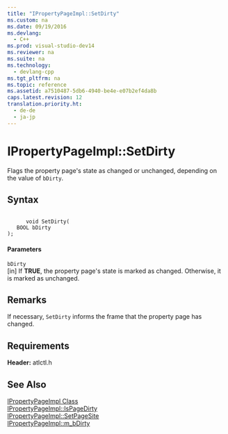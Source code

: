 ```yaml
---
title: "IPropertyPageImpl::SetDirty"
ms.custom: na
ms.date: 09/19/2016
ms.devlang: 
  - C++
ms.prod: visual-studio-dev14
ms.reviewer: na
ms.suite: na
ms.technology: 
  - devlang-cpp
ms.tgt_pltfrm: na
ms.topic: reference
ms.assetid: a7510487-5db6-4940-be4e-e07b2ef4da8b
caps.latest.revision: 12
translation.priority.ht: 
  - de-de
  - ja-jp
---
```

# IPropertyPageImpl::SetDirty
Flags the property page's state as changed or unchanged, depending on the value of `bDirty`.  
  
## Syntax  
  
```  
  
      void SetDirty(  
   BOOL bDirty   
);  
```  
  
#### Parameters  
 `bDirty`  
 [in] If **TRUE**, the property page's state is marked as changed. Otherwise, it is marked as unchanged.  
  
## Remarks  
 If necessary, `SetDirty` informs the frame that the property page has changed.  
  
## Requirements  
 **Header:** atlctl.h  
  
## See Also  
 [IPropertyPageImpl Class](../vs140/IPropertyPageImpl-Class.md)   
 [IPropertyPageImpl::IsPageDirty](../vs140/IPropertyPageImpl--IsPageDirty.md)   
 [IPropertyPageImpl::SetPageSite](../vs140/IPropertyPageImpl--SetPageSite.md)   
 [IPropertyPageImpl::m_bDirty](../vs140/IPropertyPageImpl--m_bDirty.md)